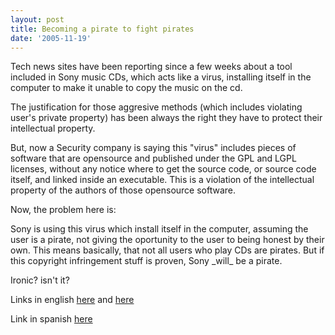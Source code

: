 ```yaml
---
layout: post
title: Becoming a pirate to fight pirates
date: '2005-11-19'
---
```


Tech news sites have been reporting since a few weeks about a tool included in Sony music CDs, which acts like a virus, installing itself in the computer to make it unable to copy the music on the cd.

The justification for those aggresive methods (which includes violating user's private property) has been always the right they have to protect their intellectual property.

But, now a Security company is saying this "virus" includes pieces of software that are opensource and published under the GPL and LGPL licenses, without any notice where to get the source code, or source code itself, and linked inside an executable. This is a violation of the intellectual property of the authors of those opensource software.

Now, the problem here is:

Sony is using this virus which install itself in the computer, assuming the user is a pirate, not giving the oportunity to the user to being honest by their own. This means basically, that not all users who play CDs are pirates. But if this copyright infringement stuff is proven, Sony \_will\_ be a pirate.

Ironic? isn't it?

Links in english [here](http://www.wired.com/news/technology/0,1282,69620,00.html?tw=rss.TOP) and [here](http://www.pcpro.co.uk/news/80271/sonys-drm-woes-expand-to-include-copyright-infringement.html)

Link in spanish [here](http://www.fayerwayer.com/archivo/2005/11/ahora_si_que_so.php)

